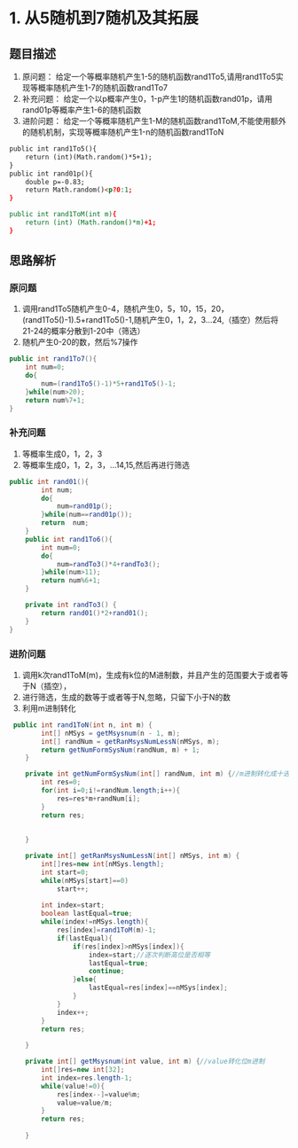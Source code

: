 # 1. 从5随机到7随机及其拓展

## 题目描述

 1. 原问题：   给定一个等概率随机产生1-5的随机函数rand1To5,请用rand1To5实现等概率随机产生1-7的随机函数rand1To7
 2. 补充问题： 给定一个以p概率产生0，1-p产生1的随机函数rand01p，请用rand01p等概率产生1-6的随机函数
 3. 进阶问题： 给定一个等概率随机产生1-M的随机函数rand1ToM,不能使用额外的随机机制，实现等概率随机产生1-n的随机函数rand1ToN
 
```html
public int rand1To5(){
	return (int)(Math.random()*5+1);
}
public int rand01p(){
	double p=-0.83;
	return Math.random()<p?0:1;
}

public int rand1ToM(int m){
	return (int) (Math.random()*m)+1;
}
```

## 思路解析
### 原问题
1. 调用rand1To5随机产生0-4，随机产生0，5，10，15，20，(rand1To5()-1).5+rand1To5()-1,随机产生0，1，2，3...24,（插空）然后将21-24的概率分散到1-20中（筛选）
2. 随机产生0-20的数，然后%7操作

```java
public int rand1To7(){
	int num=0;
	do{
		num=(rand1To5()-1)*5+rand1To5()-1;
	}while(num>20);
	return num%7+1;
}
```

### 补充问题
1. 等概率生成0，1，2，3
2. 等概率生成0，1，2，3，...14,15,然后再进行筛选

```java
public int rand01(){
        int num;
        do{
            num=rand01p();
        }while(num==rand01p());
        return  num;
    }
    public int rand1To6(){
        int num=0;
        do{
            num=randTo3()*4+randTo3();
        }while(num>11);
        return num%6+1;
    }

    private int randTo3() {
        return rand01()*2+rand01();
    }
}
```

### 进阶问题
1. 调用k次rand1ToM(m)，生成有k位的M进制数，并且产生的范围要大于或者等于N（插空），
2. 进行筛选，生成的数等于或者等于N,忽略，只留下小于N的数
3. 利用m进制转化
```java
 public int rand1ToN(int n, int m) {
        int[] nMSys = getMsysnum(n - 1, m);
        int[] randNum = getRanMsysNumLessN(nMSys, m);
        return getNumFormSysNum(randNum, m) + 1;
    }

    private int getNumFormSysNum(int[] randNum, int m) {//m进制转化成十进制
        int res=0;
        for(int i=0;i!=randNum.length;i++){
            res=res*m+randNum[i];
        }
        return res;
        
        
    }

    private int[] getRanMsysNumLessN(int[] nMSys, int m) {
        int[]res=new int[nMSys.length];
        int start=0;
        while(nMSys[start]==0)
            start++;
        
        int index=start;
        boolean lastEqual=true;
        while(index!=nMSys.length){
            res[index]=rand1ToM(m)-1;
            if(lastEqual){
                if(res[index]>nMSys[index]){
                    index=start;//逐次判断高位是否相等
                    lastEqual=true;
                    continue;
                }else{
                    lastEqual=res[index]==nMSys[index];
                }
            }
            index++;
        }
        return res;
        
    }

    private int[] getMsysnum(int value, int m) {//value转化位m进制
        int[]res=new int[32];
        int index=res.length-1;
        while(value!=0){
            res[index--]=value%m;
            value=value/m;
        }
        return res;
         
    }
```
